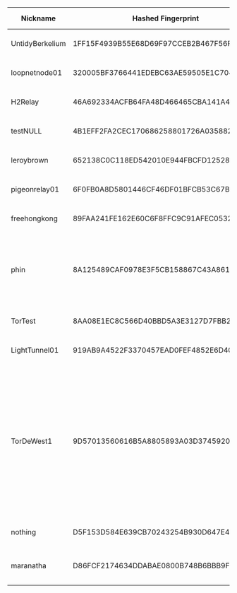 | Nickname |  Hashed Fingerprint	| Or Addresses | Contact | Running | Flags | Last Seen | First Seen | Last Restarted | Advertised Bandwidth | Platform | Version | Version Status | Recommended Version | Verified hostnames | Exit policy |
|---|---|---|---|---|---|---|---|---|---|---|---|---|---|---|---|
|UntidyBerkelium | 1FF15F4939B55E68D69F97CCEB2B467F56F60E98 | ["147.135.199.148:9001"] | untidyberkeliumtor@gmail.com | true | Running, V2Dir, Valid | 2025-08-26 22:00:00 | 2025-08-26 21:00:00 | 2025-08-26 19:50:53 | 4856832 | Tor 0.4.8.17 on Linux | 0.4.8.17 | recommended | true | ["ip148.ip-147-135-199.eu"] | ["reject *:*"]|
|loopnetnode01 | 320005BF3766441EDEBC63AE59505E1C704F0DD3 | ["23.141.188.182:443"] | io@nicolo.ovh | false | Running, V2Dir, Valid | 2025-08-26 19:00:00 | 2025-08-26 14:00:00 | 2025-08-26 13:50:17 | 0 | Tor 0.4.8.17 on Linux | 0.4.8.17 | recommended | true | N/A | ["reject *:*"]|
|H2Relay | 46A692334ACFB64FA48D466465CBA141A42A224A | ["23.190.216.5:9001"] | Austin Hadley <austinhadley AT h2technologiesllc dot com> | true | Running, V2Dir, Valid | 2025-08-26 22:00:00 | 2025-08-26 04:00:00 | 2025-08-26 03:43:55 | 2048000 | Tor 0.4.8.17 on Linux | 0.4.8.17 | recommended | true | N/A | ["reject *:*"]|
|testNULL | 4B1EFF2FA2CEC170686258801726A03588228964 | ["77.173.77.247:443","[2a02:a467:c6a3:0:9ae5:eb6:d27:2934]:443"] | tor.paging269@passinbox.com | true | Running, V2Dir, Valid | 2025-08-26 22:00:00 | 2025-08-26 21:00:00 | 2025-08-26 20:45:59 | 0 | Tor 0.4.8.17 on Linux | 0.4.8.17 | recommended | true | ["77-173-77-247.fixed.kpn.net"] | ["reject *:*"]|
|leroybrown | 652138C0C118ED542010E944FBCFD125285B353C | ["212.95.51.5:9001"] | N/A | true | Running, V2Dir, Valid | 2025-08-26 22:00:00 | 2025-08-26 19:00:00 | 2025-08-26 18:02:45 | 0 | Tor 0.4.8.17 on Linux | 0.4.8.17 | recommended | true | N/A | ["reject *:*"]|
|pigeonrelay01 | 6F0FB0A8D5801446CF46DF01BFCB53C67B9AF316 | ["82.33.96.128:9001"] | spark293984@gmail.com | true | Running, V2Dir, Valid | 2025-08-26 22:00:00 | 2025-08-26 21:00:00 | 2025-08-26 20:53:21 | 0 | Tor 0.4.8.10 on Linux | 0.4.8.10 | recommended | true | ["newc-18-b2-v4wan-165882-cust127.vm8.cable.virginm.net"] | ["reject *:*"]|
|freehongkong | 89FAA241FE162E60C6F8FFC9C91AFEC053295A64 | ["92.243.27.157:443","[2001:4b98:dc0:43:f816:3eff:febf:acb3]:443"] | N/A | true | Running, V2Dir, Valid | 2025-08-26 22:00:00 | 2025-08-26 01:00:00 | 2025-08-26 00:50:00 | 0 | Tor 0.4.8.17 on Linux | 0.4.8.17 | recommended | true | ["xvm-27-157.dc0.ghst.net"] | ["reject *:*"]|
|phin | 8A125489CAF0978E3F5CB158867C43A861185B7C | ["143.20.64.235:443","[2a14:1ec7:1000:a633::1]:443"] | email:tor@child.pizza | true | Exit, Running, V2Dir, Valid | 2025-08-26 22:00:00 | 2025-08-26 19:00:00 | 2025-08-26 18:10:32 | 0 | Tor 0.4.8.17 on Linux | 0.4.8.17 | recommended | true | N/A | ["reject 0.0.0.0/8:*","reject 169.254.0.0/16:*","reject 127.0.0.0/8:*","reject 192.168.0.0/16:*","reject 10.0.0.0/8:*","reject 172.16.0.0/12:*","reject 143.20.64.235:*","accept *:*"]|
|TorTest | 8AA08E1EC8C566D40BBD5A3E3127D7FBB2D71F67 | ["121.127.33.253:9001","[2a07:e01:3:2af::1]:9001"] | TorTest <tor-contact-info(at)pm(dot)me> | true | Running, V2Dir, Valid | 2025-08-26 22:00:00 | 2025-08-26 15:00:00 | 2025-08-26 14:24:39 | 0 | Tor 0.4.8.17 on Linux | 0.4.8.17 | recommended | true | N/A | ["reject *:*"]|
|LightTunnel01 | 919AB9A4522F3370457EAD0FEF4852E6D4050429 | ["65.109.93.61:443","[2a01:4f9:3051:4742::2]:443"] | problemstorrelay@protonmail.com | true | Running, V2Dir, Valid | 2025-08-26 22:00:00 | 2025-08-26 20:00:00 | 2025-08-26 18:55:50 | 0 | Tor 0.4.8.16 on Linux | 0.4.8.16 | recommended | true | ["static.61.93.109.65.clients.your-server.de"] | ["reject *:*"]|
|TorDeWest1 | 9D57013560616B5A8805893A03D3745920352497 | ["20.79.8.6:9001"] | freeway@trustcrypt.com | true | Exit, Running, V2Dir, Valid | 2025-08-26 22:00:00 | 2025-08-26 19:00:00 | 2025-08-26 18:13:55 | 0 | Tor 0.4.8.17 on Linux | 0.4.8.17 | recommended | true | N/A | ["reject 0.0.0.0/8:*","reject 169.254.0.0/16:*","reject 127.0.0.0/8:*","reject 192.168.0.0/16:*","reject 10.0.0.0/8:*","reject 172.16.0.0/12:*","reject 20.79.8.6:*","reject *:25","reject *:119","reject *:135-139","reject *:445","reject *:563","reject *:1214","reject *:4661-4666","reject *:6346-6429","reject *:6699","reject *:6881-6999","accept *:*"]|
|nothing | D5F153D584E639CB70243254B930D647E4599849 | ["84.22.148.179:4443","[2a01:e5c0:74b2::2]:4443"] | Random Person <nobody@example.com> | true | Running, Valid | 2025-08-26 22:00:00 | 2025-08-26 14:00:00 | 2025-08-26 13:26:09 | 0 | Tor 0.4.8.17 on Linux | 0.4.8.17 | recommended | true | N/A | ["reject *:*"]|
|maranatha | D86FCF2174634DDABAE0800B748B6BBB9FF49181 | ["82.153.138.52:8080"] | none@mail.com | true | Fast, Running, V2Dir, Valid | 2025-08-26 22:00:00 | 2025-08-26 03:00:00 | 2025-08-26 01:57:15 | 3371740 | Tor 0.4.8.16 on OpenBSD | 0.4.8.16 | recommended | true | N/A | ["reject *:*"]|
